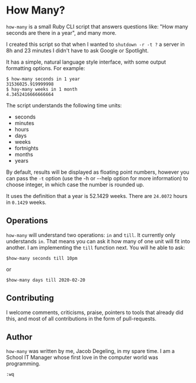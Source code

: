 # How Many?

`how-many` is a small Ruby CLI script that answers questions like: "How many
seconds are there in a year", and many more.

I created this script so that when I wanted to `shutdown -r -t ?` a server in
8h and 23 minutes I didn't have to ask Google or Spotlight.

It has a simple, natural language style interface, with some output formatting
options. For example:

```
$ how-many seconds in 1 year
31536025.919999998
$ hay-many weeks in 1 month
4.3452416666666664
```

The script understands the following time units:

   - seconds
   - minutes
   - hours
   - days
   - weeks
   - fortnights
   - months
   - years

By default, results will be displayed as floating point numbers, however you
can pass the `-t` option (use the -h or --help option for more information) to
choose integer, in which case the number is rounded up.

It uses the definition that a year is 52.1429 weeks. There are `24.0072` hours
in `0.1429` weeks.

## Operations
`how-many` will understand two operations: `in` and `till`. It currently only
understands `in`. That means you can ask it how many of one unit will fit into
another. I am implementing the `till` function next. You will he able to ask:

```
$how-many seconds till 10pm
```
or
```
$how-many days till 2020-02-20
```

## Contributing
I welcome comments, criticisms, praise, pointers to tools that already did
this, and most of all contributions in the form of pull-requests.

## Author
`how-many` was written by me, Jacob Degeling, in my spare time. I am a School
IT Manager whose first love in the computer world was programming.

`:wq`

